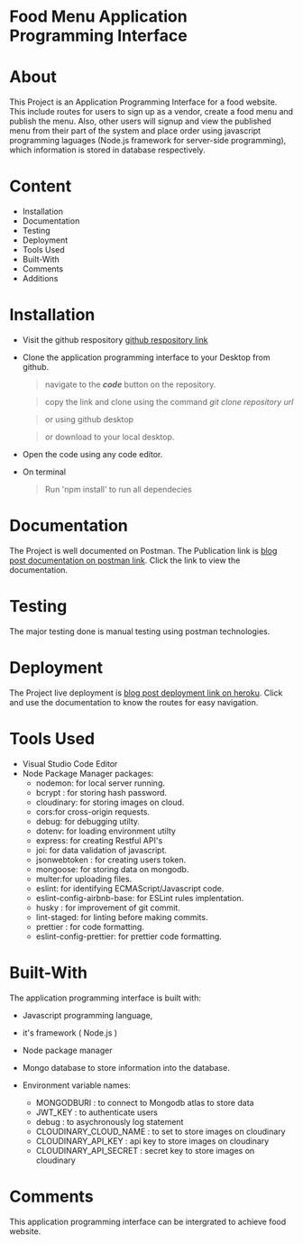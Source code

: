 # Food Menu Application Programming Interface

# About

This Project is an Application Programming Interface for a food website. This include routes for users to sign up as a vendor, create a food menu and publish the menu. Also, other users will signup and view the published menu from their part of the system and place order using javascript programming laguages (Node.js framework for server-side programming), which information is stored in database respectively.

# Content

- Installation
- Documentation
- Testing
- Deployment
- Tools Used
- Built-With
- Comments
- Additions

# Installation

- Visit the github respository [github respository link](https://github.com/Beloved1310/FoodMenu)
- Clone the application programming interface to your Desktop from github.

  > navigate to the **_code_** button on the repository.

  > copy the link and clone using the command _git clone repository url_

  > or using github desktop

  > or download to your local desktop.

- Open the code using any code editor.

- On terminal

  > Run 'npm install' to run all dependecies

# Documentation

The Project is well documented on Postman. The Publication link is [blog post documentation on postman link](https://doc). Click the link to view the documentation.

# Testing

The major testing done is manual testing using postman technologies.

# Deployment

The Project live deployment is [blog post deployment link on heroku](https:). Click and use the documentation to know the routes for easy navigation.

# Tools Used

- Visual Studio Code Editor
- Node Package Manager packages:
  - nodemon: for local server running.
  - bcrypt : for storing hash password.
  - cloudinary: for storing images on cloud.
  - cors:for cross-origin requests.
  - debug: for debugging utilty.
  - dotenv: for loading environment utilty
  - express: for creating Restful API's
  - joi: for data validation of javascript.
  - jsonwebtoken : for creating users token.
  - mongoose: for storing data on mongodb.
  - multer:for uploading files.
  - eslint: for identifying ECMAScript/Javascript code.
  - eslint-config-airbnb-base: for ESLint rules implentation.
  - husky : for improvement of git commit.
  - lint-staged: for linting before making commits.
  - prettier : for code formatting.
  - eslint-config-prettier: for prettier code formatting.

# Built-With

The application programming interface is built with:

- Javascript programming language,
- it's framework ( Node.js )
- Node package manager
- Mongo database to store information into the database.

- Environment variable names:

  - MONGODBURI : to connect to Mongodb atlas to store data
  - JWT_KEY : to authenticate users
  - debug : to asychronously log statement
  - CLOUDINARY_CLOUD_NAME : to set to store images on cloudinary
  - CLOUDINARY_API_KEY : api key to store images on cloudinary
  - CLOUDINARY_API_SECRET : secret key to store images on cloudinary

# Comments

This application programming interface can be intergrated to achieve food website.
